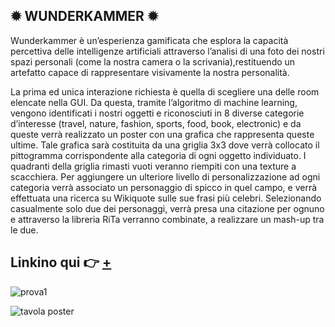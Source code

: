 ## ✹ WUNDERKAMMER ✹


Wunderkammer è un’esperienza
gamificata che esplora la capacità
percettiva delle intelligenze artificiali
attraverso l’analisi di una foto dei
nostri spazi personali (come la nostra
camera o la scrivania),restituendo
un artefatto capace di rappresentare
visivamente la nostra personalità.


La prima
ed unica interazione richiesta è quella di scegliere una delle room elencate nella GUI. Da questa,
tramite l’algoritmo di machine learning, vengono
identificati i nostri oggetti e riconosciuti in 8 diverse
categorie d’interesse (travel, nature, fashion, sports,
food, book, electronic) e da queste verrà realizzato un
poster con una grafica che rappresenta queste ultime.
Tale grafica sarà costituita da una griglia 3x3 dove
verrà collocato il pittogramma corrispondente alla
categoria di ogni oggetto individuato. I quadranti
della griglia rimasti vuoti veranno riempiti con una
texture a scacchiera. Per aggiungere un ulteriore
livello di personalizzazione ad ogni categoria verrà
associato un personaggio di spicco in quel campo,
e verrà effettuata una ricerca su Wikiquote sulle sue frasi più celebri. Selezionando casualmente
solo due dei personaggi, verrà presa una citazione
per ognuno e attraverso la libreria RiTa verranno
combinate, a realizzare un mash-up tra le due.

## Linkino qui 👉 [+](https://editor.p5js.org/irene.crln/full/h1wnaScB-)



![prova1](https://user-images.githubusercontent.com/79697764/122685241-733fd080-d20a-11eb-9400-b40b24a71041.JPG)





![tavola poster](https://user-images.githubusercontent.com/79697764/122685125-d54c0600-d209-11eb-886f-727f42f60dbc.png)




